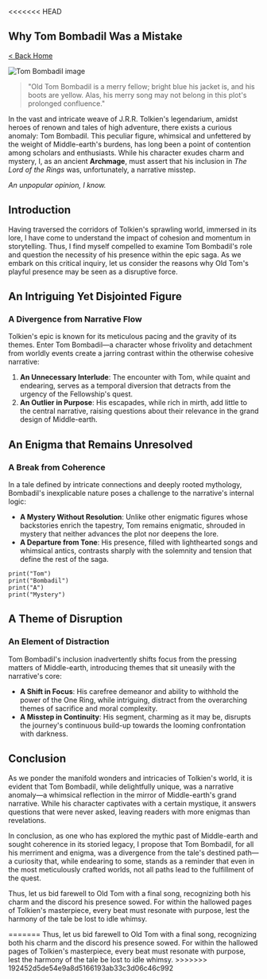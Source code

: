 <<<<<<< HEAD
<!doctype html>
<html>
  <head>
    <meta charset="utf-8" />
    <meta name="viewport" content="width=device-width, initial-scale=1" />
    <title>Why Tom Bombadil Was a Mistake
=======
# Why Tom Bombadil Was a Mistake
>>>>>>> 192452d5de54e9a8d5166193ab33c3d06c46c992

[< Back Home](/)

![Tom Bombadil image](/images/tom.png)

> "Old Tom Bombadil is a merry fellow; bright blue his jacket is, and his boots are yellow. Alas, his merry song may not belong in this plot's prolonged confluence."

In the vast and intricate weave of J.R.R. Tolkien's legendarium, amidst heroes of renown and tales of high adventure, there exists a curious anomaly: Tom Bombadil. This peculiar figure, whimsical and unfettered by the weight of Middle-earth's burdens, has long been a point of contention among scholars and enthusiasts. While his character exudes charm and mystery, I, as an ancient **Archmage**, must assert that his inclusion in _The Lord of the Rings_ was, unfortunately, a narrative misstep.

_An unpopular opinion, I know._

## Introduction

Having traversed the corridors of Tolkien's sprawling world, immersed in its lore, I have come to understand the impact of cohesion and momentum in storytelling. Thus, I find myself compelled to examine Tom Bombadil's role and question the necessity of his presence within the epic saga. As we embark on this critical inquiry, let us consider the reasons why Old Tom's playful presence may be seen as a disruptive force.

## An Intriguing Yet Disjointed Figure

### A Divergence from Narrative Flow

Tolkien's epic is known for its meticulous pacing and the gravity of its themes. Enter Tom Bombadil—a character whose frivolity and detachment from worldly events create a jarring contrast within the otherwise cohesive narrative:

1. **An Unnecessary Interlude**: The encounter with Tom, while quaint and endearing, serves as a temporal diversion that detracts from the urgency of the Fellowship's quest.
2. **An Outlier in Purpose**: His escapades, while rich in mirth, add little to the central narrative, raising questions about their relevance in the grand design of Middle-earth.

## An Enigma that Remains Unresolved

### A Break from Coherence

In a tale defined by intricate connections and deeply rooted mythology, Bombadil's inexplicable nature poses a challenge to the narrative's internal logic:

- **A Mystery Without Resolution**: Unlike other enigmatic figures whose backstories enrich the tapestry, Tom remains enigmatic, shrouded in mystery that neither advances the plot nor deepens the lore.
- **A Departure from Tone**: His presence, filled with lighthearted songs and whimsical antics, contrasts sharply with the solemnity and tension that define the rest of the saga.

```
print("Tom")
print("Bombadil")
print("A")
print("Mystery")
```

## A Theme of **Disruption**

### An Element of Distraction

Tom Bombadil's inclusion inadvertently shifts focus from the pressing matters of Middle-earth, introducing themes that sit uneasily with the narrative's core:

- **A Shift in Focus**: His carefree demeanor and ability to withhold the power of the One Ring, while intriguing, distract from the overarching themes of sacrifice and moral complexity.
- **A Misstep in Continuity**: His segment, charming as it may be, disrupts the journey's continuous build-up towards the looming confrontation with darkness.

## Conclusion

As we ponder the manifold wonders and intricacies of Tolkien's world, it is evident that Tom Bombadil, while delightfully unique, was a narrative anomaly—a whimsical reflection in the mirror of Middle-earth's grand narrative. While his character captivates with a certain mystique, it answers questions that were never asked, leaving readers with more enigmas than revelations.

In conclusion, as one who has explored the mythic past of Middle-earth and sought coherence in its storied legacy, I propose that Tom Bombadil, for all his merriment and enigma, was a divergence from the tale's destined path—a curiosity that, while endearing to some, stands as a reminder that even in the most meticulously crafted worlds, not all paths lead to the fulfillment of the quest.

<<<<<<< HEAD
Thus, let us bid farewell to Old Tom with a final song, recognizing both his charm and the discord his presence sowed. For within the hallowed pages of Tolkien's masterpiece, every beat must resonate with purpose, lest the harmony of the tale be lost to idle whimsy.</title>
    <link href="/index.css" rel="stylesheet" />
  </head>

  <body>
    <article><div><h1>Why Tom Bombadil Was a Mistake</h1><p><a href="/">< Back Home</a></p><p><img src="/images/tom.png" alt="Tom Bombadil image"></img></p><blockquote>"Old Tom Bombadil is a merry fellow; bright blue his jacket is, and his boots are yellow. Alas, his merry song may not belong in this plot's prolonged confluence."</blockquote><p>In the vast and intricate weave of J.R.R. Tolkien's legendarium, amidst heroes of renown and tales of high adventure, there exists a curious anomaly: Tom Bombadil. This peculiar figure, whimsical and unfettered by the weight of Middle-earth's burdens, has long been a point of contention among scholars and enthusiasts. While his character exudes charm and mystery, I, as an ancient <b>Archmage</b>, must assert that his inclusion in <i>The Lord of the Rings</i> was, unfortunately, a narrative misstep.</p><p><i>An unpopular opinion, I know.</i></p><h2>Introduction</h2><p>Having traversed the corridors of Tolkien's sprawling world, immersed in its lore, I have come to understand the impact of cohesion and momentum in storytelling. Thus, I find myself compelled to examine Tom Bombadil's role and question the necessity of his presence within the epic saga. As we embark on this critical inquiry, let us consider the reasons why Old Tom's playful presence may be seen as a disruptive force.</p><h2>An Intriguing Yet Disjointed Figure</h2><h3>A Divergence from Narrative Flow</h3><p>Tolkien's epic is known for its meticulous pacing and the gravity of its themes. Enter Tom Bombadil—a character whose frivolity and detachment from worldly events create a jarring contrast within the otherwise cohesive narrative:</p><ol><li><b>An Unnecessary Interlude</b>: The encounter with Tom, while quaint and endearing, serves as a temporal diversion that detracts from the urgency of the Fellowship's quest.</li><li><b>An Outlier in Purpose</b>: His escapades, while rich in mirth, add little to the central narrative, raising questions about their relevance in the grand design of Middle-earth.</li></ol><h2>An Enigma that Remains Unresolved</h2><h3>A Break from Coherence</h3><p>In a tale defined by intricate connections and deeply rooted mythology, Bombadil's inexplicable nature poses a challenge to the narrative's internal logic:</p><ul><li><b>A Mystery Without Resolution</b>: Unlike other enigmatic figures whose backstories enrich the tapestry, Tom remains enigmatic, shrouded in mystery that neither advances the plot nor deepens the lore.</li><li><b>A Departure from Tone</b>: His presence, filled with lighthearted songs and whimsical antics, contrasts sharply with the solemnity and tension that define the rest of the saga.</li></ul><pre><code>print("Tom")
print("Bombadil")
print("A")
print("Mystery")
</code></pre><h2>A Theme of <b>Disruption</b></h2><h3>An Element of Distraction</h3><p>Tom Bombadil's inclusion inadvertently shifts focus from the pressing matters of Middle-earth, introducing themes that sit uneasily with the narrative's core:</p><ul><li><b>A Shift in Focus</b>: His carefree demeanor and ability to withhold the power of the One Ring, while intriguing, distract from the overarching themes of sacrifice and moral complexity.</li><li><b>A Misstep in Continuity</b>: His segment, charming as it may be, disrupts the journey's continuous build-up towards the looming confrontation with darkness.</li></ul><h2>Conclusion</h2><p>As we ponder the manifold wonders and intricacies of Tolkien's world, it is evident that Tom Bombadil, while delightfully unique, was a narrative anomaly—a whimsical reflection in the mirror of Middle-earth's grand narrative. While his character captivates with a certain mystique, it answers questions that were never asked, leaving readers with more enigmas than revelations.</p><p>In conclusion, as one who has explored the mythic past of Middle-earth and sought coherence in its storied legacy, I propose that Tom Bombadil, for all his merriment and enigma, was a divergence from the tale's destined path—a curiosity that, while endearing to some, stands as a reminder that even in the most meticulously crafted worlds, not all paths lead to the fulfillment of the quest.</p><p>Thus, let us bid farewell to Old Tom with a final song, recognizing both his charm and the discord his presence sowed. For within the hallowed pages of Tolkien's masterpiece, every beat must resonate with purpose, lest the harmony of the tale be lost to idle whimsy.</p></div></article>
  </body>
</html>
=======
Thus, let us bid farewell to Old Tom with a final song, recognizing both his charm and the discord his presence sowed. For within the hallowed pages of Tolkien's masterpiece, every beat must resonate with purpose, lest the harmony of the tale be lost to idle whimsy.
>>>>>>> 192452d5de54e9a8d5166193ab33c3d06c46c992
